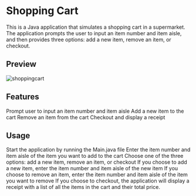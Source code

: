 # Shopping Cart
This is a Java application that simulates a shopping cart in a supermarket. The application prompts the user to input an item number and item aisle, and then provides three options: add a new item, remove an item, or checkout.

## Preview
![shoppingcart](https://user-images.githubusercontent.com/123315352/224511710-02cdca2e-fe36-4e83-820b-0ef922b2eb4b.gif)


## Features
Prompt user to input an item number and item aisle
Add a new item to the cart
Remove an item from the cart
Checkout and display a receipt

## Usage
Start the application by running the Main.java file
Enter the item number and item aisle of the item you want to add to the cart
Choose one of the three options: add a new item, remove an item, or checkout
If you choose to add a new item, enter the item number and item aisle of the new item
If you choose to remove an item, enter the item number and item aisle of the item you want to remove
If you choose to checkout, the application will display a receipt with a list of all the items in the cart and their total price.
